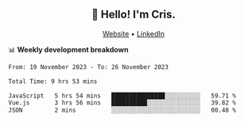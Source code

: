 
<h2 align="center">👋 Hello! I'm Cris.</h2>
<p align="center">
  <a href="https://www.criscunas.dev">Website</a> •
  <a href="https://www.linkedin.com/in/cristophercunas/">LinkedIn</a> 
</p>


📊 **Weekly development breakdown**
<!--START_SECTION:waka-->

```txt
From: 19 November 2023 - To: 26 November 2023

Total Time: 9 hrs 53 mins

JavaScript   5 hrs 54 mins   ███████████████░░░░░░░░░░   59.71 %
Vue.js       3 hrs 56 mins   ██████████░░░░░░░░░░░░░░░   39.82 %
JSON         2 mins          ░░░░░░░░░░░░░░░░░░░░░░░░░   00.48 %
```

<!--END_SECTION:waka-->
